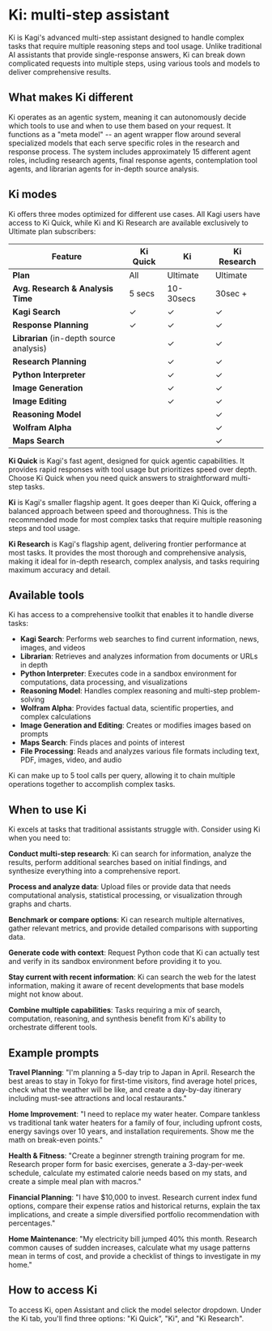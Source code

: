 # Ki: multi-step assistant

Ki is Kagi's advanced multi-step assistant designed to handle complex tasks that require multiple reasoning steps and tool usage. Unlike traditional AI assistants that provide single-response answers, Ki can break down complicated requests into multiple steps, using various tools and models to deliver comprehensive results.

## What makes Ki different

Ki operates as an agentic system, meaning it can autonomously decide which tools to use and when to use them based on your request. It functions as a "meta model" -- an agent wrapper flow around several specialized models that each serve specific roles in the research and response process. The system includes approximately 15 different agent roles, including research agents, final response agents, contemplation tool agents, and librarian agents for in-depth source analysis.

## Ki modes

Ki offers three modes optimized for different use cases. All Kagi users have access to Ki Quick, while Ki and Ki Research are available exclusively to Ultimate plan subscribers:

| Feature | Ki Quick | Ki | Ki Research |
|------|---------|-------|------------|
| **Plan** | All | Ultimate | Ultimate |
| **Avg. Research & Analysis Time** | 5 secs | 10-30secs | 30sec + |
| **Kagi Search** | ✓ | ✓ | ✓ |
| **Response Planning** | ✓ | ✓ | ✓ |
| **Librarian** (in-depth source analysis) |  | ✓ | ✓ |
| **Research Planning** |  | ✓ | ✓ |
| **Python Interpreter** |  | ✓ | ✓ |
| **Image Generation** |  | ✓ | ✓ |
| **Image Editing** |  | ✓ | ✓ |
| **Reasoning Model** |  |  | ✓ |
| **Wolfram Alpha** |  |  | ✓ |
| **Maps Search** |  |  | ✓ |

**Ki Quick** is Kagi's fast agent, designed for quick agentic capabilities. It provides rapid responses with tool usage but prioritizes speed over depth. Choose Ki Quick when you need quick answers to straightforward multi-step tasks.

**Ki** is Kagi's smaller flagship agent. It goes deeper than Ki Quick, offering a balanced approach between speed and thoroughness. This is the recommended mode for most complex tasks that require multiple reasoning steps and tool usage.

**Ki Research** is Kagi's flagship agent, delivering frontier performance at most tasks. It provides the most thorough and comprehensive analysis, making it ideal for in-depth research, complex analysis, and tasks requiring maximum accuracy and detail.

## Available tools

Ki has access to a comprehensive toolkit that enables it to handle diverse tasks:

- **Kagi Search**: Performs web searches to find current information, news, images, and videos
- **Librarian**: Retrieves and analyzes information from documents or URLs in depth
- **Python Interpreter**: Executes code in a sandbox environment for computations, data processing, and visualizations
- **Reasoning Model**: Handles complex reasoning and multi-step problem-solving
- **Wolfram Alpha**: Provides factual data, scientific properties, and complex calculations
- **Image Generation and Editing**: Creates or modifies images based on prompts
- **Maps Search**: Finds places and points of interest
- **File Processing**: Reads and analyzes various file formats including text, PDF, images, video, and audio

Ki can make up to 5 tool calls per query, allowing it to chain multiple operations together to accomplish complex tasks.

## When to use Ki

Ki excels at tasks that traditional assistants struggle with. Consider using Ki when you need to:

**Conduct multi-step research**: Ki can search for information, analyze the results, perform additional searches based on initial findings, and synthesize everything into a comprehensive report.

**Process and analyze data**: Upload files or provide data that needs computational analysis, statistical processing, or visualization through graphs and charts.

**Benchmark or compare options**: Ki can research multiple alternatives, gather relevant metrics, and provide detailed comparisons with supporting data.

**Generate code with context**: Request Python code that Ki can actually test and verify in its sandbox environment before providing it to you.

**Stay current with recent information**: Ki can search the web for the latest information, making it aware of recent developments that base models might not know about.

**Combine multiple capabilities**: Tasks requiring a mix of search, computation, reasoning, and synthesis benefit from Ki's ability to orchestrate different tools.

## Example prompts

**Travel Planning**: "I'm planning a 5-day trip to Japan in April. Research the best areas to stay in Tokyo for first-time visitors, find average hotel prices, check what the weather will be like, and create a day-by-day itinerary including must-see attractions and local restaurants."

**Home Improvement**: "I need to replace my water heater. Compare tankless vs traditional tank water heaters for a family of four, including upfront costs, energy savings over 10 years, and installation requirements. Show me the math on break-even points."

**Health & Fitness**: "Create a beginner strength training program for me. Research proper form for basic exercises, generate a 3-day-per-week schedule, calculate my estimated calorie needs based on my stats, and create a simple meal plan with macros."

**Financial Planning**: "I have $10,000 to invest. Research current index fund options, compare their expense ratios and historical returns, explain the tax implications, and create a simple diversified portfolio recommendation with percentages."

**Home Maintenance**: "My electricity bill jumped 40% this month. Research common causes of sudden increases, calculate what my usage patterns mean in terms of cost, and provide a checklist of things to investigate in my home."

## How to access Ki

To access Ki, open Assistant and click the model selector dropdown. Under the Ki tab, you'll find three options: "Ki Quick”, "Ki", and "Ki Research".
